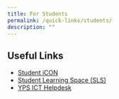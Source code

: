 ```yaml
---
title: For Students
permalink: /quick-links/students/
description: ""
---
```



## Useful Links
* [Student iCON](https://workspace.google.com/dashboard)
* [Student Learning Space (SLS)](https://learning.moe.edu.sg/)
* [YPS ICT Helpdesk](https://go.gov.sg/ypshelpdesk)